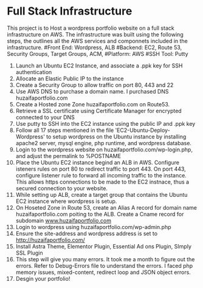 # Full Stack Infrastructure
This project is to Host a wordpress portfolio website on a full stack infrastructure on AWS. The infrastructure was built using the following steps, the outlines all the AWS services and componnets included in the infrastructure. 
#Front End: Wordpress, ALB
#Backend: EC2, Route 53, Security Groups, Target Groups, ACM,
#Platform: AWS
#SSH Tool: Putty
1. Launch an Ubuntu EC2 Instance, and associate a .ppk key for SSH authentication
2. Allocate an Elastic Public IP to the instance
3. Create a Security Group to allow traffic on port 80, 443 and 22
4. Use AWS  DNS to purchase a domain name. I purchased DNS huzaifaportfolio.com
5. Create a Hosted zone Zone huzaifaportfolio.com on Route53. 
6. Retrieve a SSL certificate using Certificate Manager for encrypted connected to your DNS
7. Use putty to SSH into the EC2 instance using the public IP and .ppk key
8. Follow all 17 steps mentioned in the file 'EC2-Ubuntu-Deploy-Wordpress' to setup wordpress on the Ubuntu instance by installing apache2 server, mysql engine, php runtime, and wordpress database. 
9. Login to the wordpress website on huzaifaportfolio.com/wp-login.php, and adjust the permalink to %POSTNAME
10. Place the Ubuntu EC2 instance begind an ALB in AWS. Configure isteners rules on port 80 to redirect traffic to port 443. On port 443, configure listener rule to forward all incoming traffic to the instance. This allows https connections to be made to the EC2 instnace, thus a secured connection to your website.
11. While setting up ALB, create a target group that contains the Ubuntu EC2 instance where wordpress is setup. 
12. On Hoseted Zone in Route 53, create an Alias A record for domain name huzaifaportfolio.com poiting to the ALB. Create a Cname record for subdomain www.huzaifaportfolio.com
13. Login to wordpress using huzaifaportfolio.com/wp-admin.php
14. Ensure the site-address and wordpress address is set to http://huzaifaportfolio.com/
15. Install Astra Theme, Elementor Plugin, Essential Ad ons Plugin, SImply SSL Plugin
16. This step will give you many errors. It took me a month to figure out the errors. Refer to Debug-Errors file to understand the errors. I faced php memory issues,          mixed-content, redirect loop and JSON object errors. 
17. Desgin your portfolio! 

    
